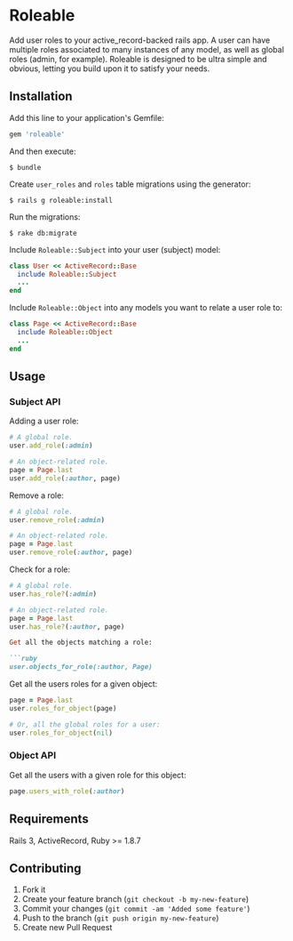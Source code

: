 # Roleable

Add user roles to your active_record-backed rails app. A user can have multiple roles associated to many instances of any model, as well as global roles (admin, for example). Roleable is designed to be ultra simple and obvious, letting you build upon it to satisfy your needs.

## Installation

Add this line to your application's Gemfile:

  ```ruby
  gem 'roleable'
  ```

And then execute:

    $ bundle

Create `user_roles` and `roles` table migrations using the generator:

    $ rails g roleable:install
    
Run the migrations:

    $ rake db:migrate
    
Include `Roleable::Subject` into your user (subject) model:

  ```ruby
  class User << ActiveRecord::Base
    include Roleable::Subject
    ...
  end
  ```  

Include `Roleable::Object` into any models you want to relate a user role to:

  ```ruby
  class Page << ActiveRecord::Base
    include Roleable::Object
    ...
  end
  ```

## Usage

### Subject API

Adding a user role:

  ```ruby
  # A global role.
  user.add_role(:admin)
  
  # An object-related role.
  page = Page.last
  user.add_role(:author, page)
  ```

Remove a role:

  ```ruby
  # A global role.
  user.remove_role(:admin)
  
  # An object-related role.
  page = Page.last
  user.remove_role(:author, page)
  ```
  
Check for a role:

  ```ruby
  # A global role.
  user.has_role?(:admin)
  
  # An object-related role.
  page = Page.last
  user.has_role?(:author, page)
  
Get all the objects matching a role:

  ```ruby
  user.objects_for_role(:author, Page)
  ```  

Get all the users roles for a given object:

  ```ruby
  page = Page.last
  user.roles_for_object(page)
  
  # Or, all the global roles for a user:
  user.roles_for_object(nil)
  ```
  
### Object API

Get all the users with a given role for this object:

  ```ruby
  page.users_with_role(:author)
  ```
 
## Requirements

Rails 3, ActiveRecord, Ruby >= 1.8.7

## Contributing

1. Fork it
2. Create your feature branch (`git checkout -b my-new-feature`)
3. Commit your changes (`git commit -am 'Added some feature'`)
4. Push to the branch (`git push origin my-new-feature`)
5. Create new Pull Request
